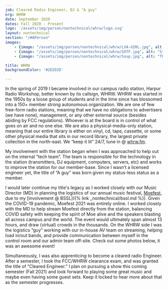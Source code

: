 ```yaml
---
job: Cleared Radio Engineer, DJ & "A guy"
org: WHRW
date: September 2020
dates: Fall 2020 - Present
logo: '/assets/img/person/nontechnical/whrw/logo.svg'
layout: nontechnical
section: "/#APerson"
images: 
    - {image: "/assets/img/person/nontechnical/whrw/LVA-GIRL.jpg", alt: "LVA Girl and the Waterboys performing"}
    - {image: "/assets/img/person/nontechnical/whrw/SOTF.jpg", alt: "Stay of the Fence performing"}
    - {image: "/assets/img/person/nontechnical/whrw/Soup.jpg", alt: "The Supreme Soup performing"}

title: WHRW
backgroundColor: '#2D2D2D'

---
```


In the spring of 2019 I became involved in our campus radio station, Harpur Radio Workshop, better known by its callsign, WHRW. WHRW was started in the 1950s by a loose group of students and in the time since has blossomed into a 150+ member strong autonomous organization. We are one of few free-form radio stations, meaning that we have no obligations to advertisers (we have none), management, or any other external source (besides abiding by FCC regulations). Whoever is at the board is in control of what goes on air and no one else. We are also a physical-media-only station, meaning that our entire library is either on vinyl, cd, tape, cassette, or some other physical media that sits in our record library, the largest private collection in the north-east. We “keep it lit” 24/7, tune in @ [whrw.fm](https://whrw.fm/).

My involvement with the station began when I was approached to help out on the internal “tech team”. The team is responsible for the technology in the station (transmitters, DJ equipment, computers, servers, etc) and works to improve the station for our member-base. Since I wasn’t a licensed engineer yet, the title of “A guy” was born given my status-less status as a member.

I would later continue my title's legacy as I worked closely with our Music Director (MD) in planning the logistics of our annual music festival, [Moefest](https://whrw.fm/moefest/), due to my [involvement @ BSSL]({% link _nontechnical/bssl.md %}). Given the COVID-19 pandemic, Moefest 2021 was entirely online. I worked closely with the MD to help stream Moefest directly from the station, balancing COVID safety with keeping the spirit of Moe alive and the speakers blasting all across campus and the world. The event would ultimately span almost 13 hours, and draw (virtual) crowds in the thousands. On the WHRW side I was the logistics “guy” working with our in-house AV team on streaming, helping load in/out bands, and provide communication between myself in the control room and our admin team off-site. Check out some photos below, it was an awesome event!

Simultaneously, I was also apprenticing to become a cleared radio Engineer. After a semester, I took the FCC/WHRW clearance exam, and was granted the title of “Cleared Engineer.” I plan on pursuing a show this coming semester (Fall 2021) and look forward to playing some great music and maybe even having some guest sets. Keep it locked to hear more about that as the semester progresses.